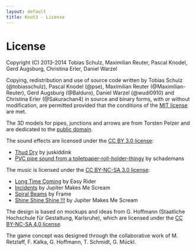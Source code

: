 ```yaml
---
layout: default
title: Knot3 - License
---
```


# License

﻿Copyright (C) 2013-2014 Tobias Schulz, Maximilian Reuter, Pascal Knodel, Gerd Augsburg, Christina Erler, Daniel Warzel

Copying, redistribution and use of source code written by Tobias Schulz (@tobiasschulz), Pascal Knodel (@pse), Maximilian Reuter (@Maximilian-Reuter), Gerd Augsburg (@Balduro), Daniel Warzel (@wudi0910) and Christina Erler (@Sakurachan4) in source and binary forms, with or without modification, are permitted provided that the conditions of the [MIT license](http://choosealicense.com/licenses/mit/) are met.

The 3D models for pipes, junctions and arrows are from Torsten Pelzer and are dedicated to the [public domain](http://creativecommons.org/publicdomain/zero/1.0/).

The sound effects are licensed under the [CC BY 3.0 license](http://creativecommons.org/licenses/by/3.0/):

* [Thud Dry](http://www.freesound.org/people/juskiddink/sounds/108617/) by juskiddink
* [PVC pipe sound from a toiletpaper-roll-holder-thingy](http://www.freesound.org/people/schademans/sounds/13290/) by schademans

The music is licensed under the [CC BY-NC-SA 3.0 license](http://creativecommons.org/licenses/by-nc-sa/3.0/):

* [Long Time Coming](http://freemusicarchive.org/music/Easy_Rider/Live_on_WFMUs_Distort_Jersey_City_with_Reed_Dunlea_Jan_14_2014/Long_Time_Coming) by Easy Rider
* [Incidents](http://freemusicarchive.org/music/Jupiter_Makes_Me_Scream_1244/Converge/05_jupiter_makes_me_scream_-_incidents) by Jupiter Makes Me Scream
* [Spiral Beams](http://freemusicarchive.org/music/Frame/Random_Features/13_frame_-_spiral_beams) by Frame
* [Shine Shine Shine !!!](http://freemusicarchive.org/music/Jupiter_Makes_Me_Scream_1244/Converge/08_jupiter_makes_me_scream_-_shine_shine_shine) by Jupiter Makes Me Scream

The design is based on mockups and ideas from G. Hoffmann (Staatliche Hochschule für Gestaltung, Karlsruhe), which are licensed under the [CC BY-NC-SA 4.0 license](http://creativecommons.org/licenses/by-nc-sa/4.0/deed.de).

The game concept was designed through the collaborative work of M. Retzlaff, F. Kalka, G. Hoffmann, T. Schmidt, G. Mückl.

